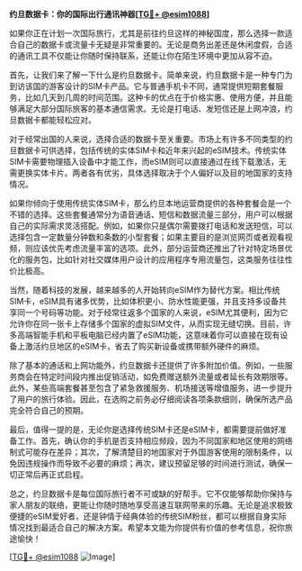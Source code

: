 **约旦数据卡：你的国际出行通讯神器[[TG💪+ @esim1088](https://t.me/s/esim1088)]**

如果你正在计划一次国际旅行，尤其是前往约旦这样的神秘国度，那么选择一款适合自己的数据卡或流量卡无疑是非常重要的。无论是商务出差还是休闲度假，合适的通讯工具不仅能让你随时保持联系，还能让你在陌生环境中更加从容不迫。

首先，让我们来了解一下什么是约旦数据卡。简单来说，约旦数据卡是一种专门为到访该国的游客设计的SIM卡产品。它与普通手机卡不同，通常提供短期套餐服务，比如几天到几周的时间范围。这种卡的优点在于价格实惠、使用方便，并且能够满足大部分国际旅客的基本通信需求。无论是打电话、发短信还是上网冲浪，约旦数据卡都能轻松应对。

对于经常出国的人来说，选择合适的数据卡至关重要。市场上有许多不同类型的约旦数据卡可供选择，包括传统的实体SIM卡和近年来兴起的eSIM技术。传统实体SIM卡需要物理插入设备中才能工作，而eSIM则可以直接通过在线下载激活，无需更换实体卡片。两者各有优劣，具体选择取决于个人偏好以及目的地国家的支持情况。

如果你倾向于使用传统实体SIM卡，那么约旦本地运营商提供的各种套餐会是一个不错的选择。这些套餐通常分为语音通话、短信和数据流量三部分，用户可以根据自己的实际需求灵活搭配。例如，如果你只是偶尔需要拨打电话和发送短信，可以选择包含一定数量分钟数和条数的小型套餐；如果主要目的是浏览网页或者观看视频，则应该优先考虑流量丰富的选项。此外，部分运营商还推出了针对特定场景优化的服务包，比如针对社交媒体用户设计的应用程序专用流量包，这类服务往往性价比极高。

当然，随着科技的发展，越来越多的人开始转向eSIM作为替代方案。相比传统SIM卡，eSIM具有诸多优势，比如体积更小、防水性能更强，并且支持多设备共享同一个号码等功能。对于经常往返多个国家的人来说，eSIM尤其便利，因为它允许你在同一张卡上存储多个国家的虚拟SIM文件，从而实现无缝切换。目前，许多高端智能手机和平板电脑已经内置了eSIM功能，这意味着你可以直接在现有设备上激活约旦地区的eSIM卡，省去了购买新设备或携带额外硬件的麻烦。

除了基本的通话和上网功能外，约旦数据卡还提供了许多附加价值。例如，一些服务商会在特定时间段内推出促销活动，如免费赠送额外流量或者延长有效期限等。此外，某些高端套餐甚至包含了紧急救援服务、机场接送等增值服务，进一步提升了用户的旅行体验。因此，在选购之前务必仔细阅读各项条款细则，确保所选产品完全符合自己的预期。

最后，值得一提的是，无论你是选择传统SIM卡还是eSIM卡，都需要提前做好准备工作。首先，确认你的手机是否支持相应频段，因为不同国家和地区使用的网络制式可能存在差异；其次，了解清楚目的地国家对于外国游客使用的限制条件，以免因违规操作而导致不必要的麻烦；再次，建议预留足够的时间进行测试，确保一切正常后再正式启程。

总之，约旦数据卡是每位国际旅行者不可或缺的好帮手。它不仅能够帮助你保持与家人朋友的联络，更能让你随时随地享受高速互联网带来的乐趣。无论是追求极致便捷的eSIM爱好者，还是钟情于经典体验的传统SIM粉丝，都可以根据自身实际情况找到最适合自己的解决方案。希望本文能为你提供有价值的参考信息，祝你旅途愉快！

[[TG💪+ @esim1088](https://t.me/s/esim1088) ![Image](https://i.postimg.cc/4NQfJmqS/Snipaste-2025-05-13-00-14-12.png)]